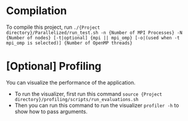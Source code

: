 # Compilation

To compile this project, run
`./{Project directory}/Parallelized/run_test.sh -n {Number of MPI Processes} -N {Number of nodes} [-t|optional] {mpi || mpi_omp} [-o|(used when -t mpi_omp is selected)] {Number of OpenMP threads}`

# [Optional] Profiling

You can visualize the performance of the application.

-   To run the visualizer, first run this command
`source {Project directory}/profiling/scripts/run_evaluations.sh`
-   Then you can run this command to run the visualizer
`profiler -h` to show how to pass arguments.
